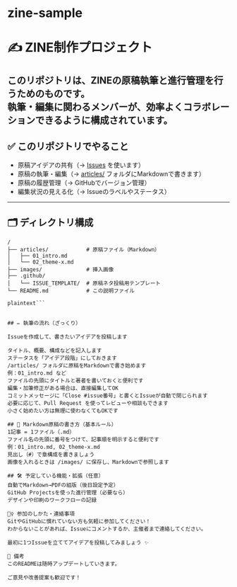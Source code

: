 # zine-sample

# ✍️ ZINE制作プロジェクト
このリポジトリは、ZINEの原稿執筆と進行管理を行うためのものです。  
執筆・編集に関わるメンバーが、効率よくコラボレーションできるように構成されています。
---

## ✅ このリポジトリでやること
- 原稿アイデアの共有（→ [Issues](../../issues) を使います）
- 原稿の執筆・編集（→ [articles/](./articles) フォルダにMarkdownで書きます）
- 原稿の履歴管理（→ GitHubでバージョン管理）
- 編集状況の見える化（→ Issueのラベルやステータス）
---

## 🗂 ディレクトリ構成
```plaintext
/
├── articles/            # 原稿ファイル（Markdown）
│   ├── 01_intro.md
│   └── 02_theme-x.md
├── images/              # 挿入画像
├── .github/
│   └── ISSUE_TEMPLATE/  # 原稿ネタ投稿用テンプレート
└── README.md            # この説明ファイル

plaintext```


## ✏️ 執筆の流れ（ざっくり）

Issueを作成して、書きたいアイデアを投稿します

タイトル、概要、構成などを記入します
ステータスを「アイデア段階」にしておきます
/articles/ フォルダに原稿をMarkdownで書き始めます
例：01_intro.md など
ファイルの先頭にタイトルと著者を書いておくと便利です
編集・加筆修正がある場合は、直接編集してOK
コミットメッセージに「Close #issue番号」と書くとIssueが自動で閉じられます
必要に応じて、Pull Request を使ってレビューや相談もできます
小さく始めたい方は無理に使わなくてもOKです

## 📄 Markdown原稿の書き方（基本ルール）
1記事 = 1ファイル（.md）
ファイル名の先頭に番号をつけて、記事順を明示すると便利です
例：01_intro.md, 02_theme-x.md
見出し（#）で章構成を書きましょう
画像を入れるときは /images/ に保存し、Markdownで参照します

## 🛠 予定している機能・拡張（任意）
自動でMarkdown→PDFの組版（後日設定予定）
GitHub Projectsを使った進行管理（必要なら）
デザインや印刷のワークフローの記録

🙋‍♀️ 参加のしかた・連絡事項
GitやGitHubに慣れていない方も気軽に参加してください！
わからないことがあれば、Issueにコメントするか、主催者まで連絡してください。

最初に1つIssueを立ててアイデアを投稿してみましょう ✨

📌 備考
このREADMEは随時アップデートしていきます。

ご意見や改善提案も歓迎です！
